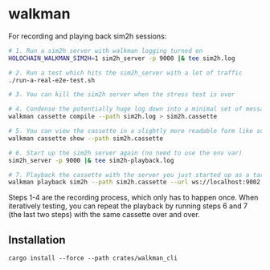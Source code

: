# walkman

For recording and playing back sim2h sessions:

```bash
# 1. Run a sim2h server with walkman logging turned on
HOLOCHAIN_WALKMAN_SIM2H=1 sim2h_server -p 9000 |& tee sim2h.log

# 2. Run a test which hits the sim2h_server with a lot of traffic
./run-a-real-e2e-test.sh

# 3. You can kill the sim2h server when the stress test is over

# 4. Condense the potentially huge log down into a minimal set of messages to replay
walkman cassette compile --path sim2h.log > sim2h.cassette

# 5. You can view the cassette in a slightly more readable form like so:
walkman cassette show --path sim2h.cassette

# 6. Start up the sim2h server again (no need to use the env var)
sim2h_server -p 9000 |& tee sim2h-playback.log

# 7. Playback the cassette with the server you just started up as a target
walkman playback sim2h --path sim2h.cassette --url ws://localhost:9002 |& tee cassette-playback.log
```

Steps 1-4 are the recording process, which only has to happen once. When iteratively testing, you can repeat the playback by running steps 6 and 7 (the last two steps) with the same cassette over and over.

## Installation

```
cargo install --force --path crates/walkman_cli
```
